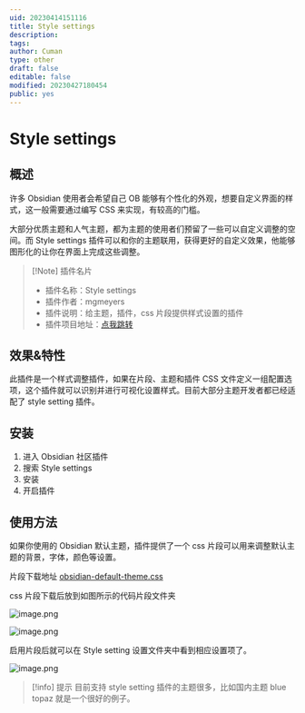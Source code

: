```yaml
---
uid: 20230414151116
title: Style settings
description: 
tags: 
author: Cuman
type: other
draft: false
editable: false
modified: 20230427180454
public: yes
---
```


# Style settings

## 概述

许多 Obsidian 使用者会希望自己 OB 能够有个性化的外观，想要自定义界面的样式，这一般需要通过编写 CSS 来实现，有较高的门槛。

大部分优质主题和人气主题，都为主题的使用者们预留了一些可以自定义调整的空间。而 Style settings 插件可以和你的主题联用，获得更好的自定义效果，他能够图形化的让你在界面上完成这些调整。

> [!Note] 插件名片
> - 插件名称：Style settings
> - 插件作者：mgmeyers
> - 插件说明：给主题，插件，css 片段提供样式设置的插件
> - 插件项目地址：[点我跳转](https://github.com/mgmeyers/obsidian-style-settings/)

## 效果&特性

此插件是一个样式调整插件，如果在片段、主题和插件 CSS 文件定义一组配置选项，这个插件就可以识别并进行可视化设置样式。目前大部分主题开发者都已经适配了 style setting 插件。

## 安装

1. 进入 Obsidian 社区插件
2. 搜索 Style settings
3. 安装
4. 开启插件

## 使用方法

如果你使用的 Obsidian 默认主题，插件提供了一个 css 片段可以用来调整默认主题的背景，字体，颜色等设置。

片段下载地址 [obsidian-default-theme.css](https://raw.githubusercontent.com/mgmeyers/obsidian-style-settings/main/obsidian-default-theme.css)

css 片段下载后放到如图所示的代码片段文件夹

![image.png](https://s1.vika.cn/space/2023/04/14/ab504527a232453ab3e374bf483c527b)

![image.png](https://s1.vika.cn/space/2023/04/14/673573145fc24225ba9020ad24fa9905)

启用片段后就可以在 Style setting 设置文件夹中看到相应设置项了。

![image.png](https://s1.vika.cn/space/2023/04/14/9ff6e76ab2cd4a8da57e6bf45aab187e)

> [!info] 提示
> 目前支持 style setting 插件的主题很多，比如国内主题 blue topaz 就是一个很好的例子。
